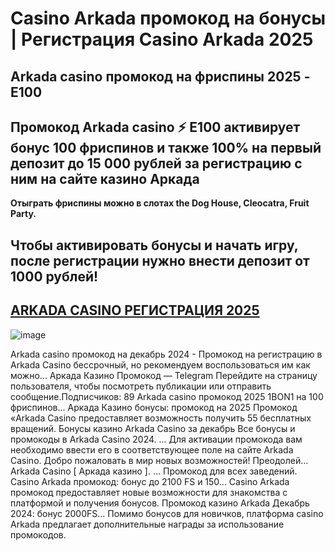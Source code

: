 # Casino Arkada промокод на бонусы | Регистрация Casino Arkada 2025


## Arkada casino промокод на фриспины 2025 - E100

## Промокод Arkada casino ⚡️ E100 активирует бонус 100 фриспинов и также 100% на первый депозит до 15 000 рублей за регистрацию с ним на сайте казино Аркада
**Отыграть фриспины можно в слотах the Dog House, Cleocatra, Fruit Party.**
## Чтобы активировать бонусы и начать игру, после регистрации нужно внести депозит  от 1000 рублей!
## [ARKADA CASINO РЕГИСТРАЦИЯ 2025](https://linkcasino.ru/arkada_e100)

![image](https://github.com/user-attachments/assets/79de6de9-bf20-44ec-ba92-4cea767e3ec0)



Arkada casino промокод на декабрь 2024 - Промокод на регистрацию в Arkada Casino бессрочный, но рекомендуем воспользоваться им как можно... Аркада Казино Промокод — Telegram
Перейдите на страницу пользователя, чтобы посмотреть публикации или отправить сообщение.Подписчиков: 89
Arkada casino промокод 2025 1BON1 на 100 фриспинов...
Аркада Казино бонусы: промокод на 2025 Промокод «Arkada Casino предоставляет возможность получить 55 бесплатных вращений.
Бонусы казино Arkada Casino за декабрь
Все бонусы и промокоды в Arkada Casino 2024. ... Для активации промокода вам необходимо ввести его в соответствующее поле на сайте Arkada Casino.
Добро пожаловать в мир новых возможностей! Преодолей...
Arkada Casinо [ Аркада казино ]. ... Промокод для всех заведений.
Casino Arkada промокод: бонус до 2100 FS и 150...
Casino Arkada промокод предоставляет новые возможности для знакомства с платформой и получения бонусов.
Промокод казино Arkada Декабрь 2024: бонус 2000FS...
Помимо бонусов для новичков, платформа casino Arkada предлагает дополнительные награды за использование промокодов.
